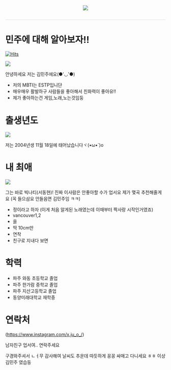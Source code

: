 <div align= "center">
    <img src="https://capsule-render.vercel.app/api?type=waving&color=0:f4e6e6,100:955690&height=180&text=welcome!!&animation=fadeIn&fontColor=ffffff&fontSize=70" />
    </div>
    <div style="text-align: left;"> 
    <h2 style="border-bottom: 1px solid #d8dee4; color: #282d33;">  </h2>  
    <div style="font-weight: 700; font-size: 15px; text-align: left; color: #282d33;">  </div> 
    </div>
    
# 민주에 대해 알아보자!!   

[![Hits](https://hits.seeyoufarm.com/api/count/incr/badge.svg?url=https%3A%2F%2Fgithub.com%2Fminjudo&count_bg=%23BBA5E9&title_bg=%23ED98CF&icon=&icon_color=%23291E28&title=hits&edge_flat=false)](https://hits.seeyoufarm.com)

![](https://i.pinimg.com/564x/f2/93/36/f2933607f9c37141813f2165f74c0efe.jpg)

 안녕하세요 저는  김민주에요(●'◡'●)
-  저의 MBTI는 ESTP입니댠
-  매우매우 활발하구 사람들을 좋아해서 친화력이 좋아유!!
-  제가 좋아하는건 게임,노래,노는것임둥 


# 출생년도


![](https://i.pinimg.com/564x/b2/a7/af/b2a7af8147ec024b6aeb4fe80fa35c4f.jpg)



저는 2004년생 11월 18일에 태어났습니다ヾ(•ω•`)o


# 내 최애


![](https://cdn.dailycc.net/news/photo/202306/745972_646536_157.jpg)


그는 바로 빅나티(서동현)! 진짜 이사람은 안좋아할 수가 업서요 제가 몇곡 추천해줄게요 
(꼭 들으삼요 안들음면 김민주임 ㅋㅋ)

- 정이라고 하자
(이게 처음 알게된 노래였는데 이때부터 짝사랑 시작인거였죠)  
- vancouver1,2
- 을
- 딱 10cm만
- 연착
- 친구로 지내다 보면


# 학력
- 파주 와동 초등학교 졸업
- 파주 한가람 중학교 졸업
- 파주 지산고등학교 졸업
- 동양미래대학교 재학중 
  




# 연락처
(https://www.instagram.com/x.ju_o_/)

남자친구 업서여.. 연락주세요 

구경와주셔서 ㄴㅓ무 감사해여 날씨도 추운데 따듯하게 꽁꽁 싸매고 다니세요 ㅎㅎ
이상 김민주 였습둥
